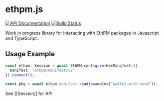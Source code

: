 ethpm.js
========

[![API Documentation](https://img.shields.io/badge/api-documentation-blue.svg)](https://ethpm.github.io/ethpm.js/index.html)
[![Build Status](https://travis-ci.org/ethpm/ethpm.js.svg?branch=master)](https://travis-ci.org/ethpm/ethpm.js)

Work in progress library for interacting with EthPM packages in
Javascript and TypeScript.

## Usage Example

```typescript
const ethpm: Session = await EthPM.configure<HasManifest>({
  manifest: "ethpm/manifest/v2",
}).connect();

const pkg = await ethpm.manifest.read(examples["wallet-with-send"]);
```

See [[Session]] for API

